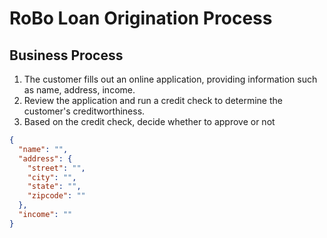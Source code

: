 # RoBo Loan Origination Process

## Business Process

1. The customer fills out an online application, providing information such as name, address, income.
1. Review the application and run a credit check to determine the customer's creditworthiness. 
1. Based on the credit check, decide whether to approve or not


```json
{
  "name": "",
  "address": {
    "street": "",
    "city": "",
    "state": "",
    "zipcode": ""
  },
  "income": ""
}
```